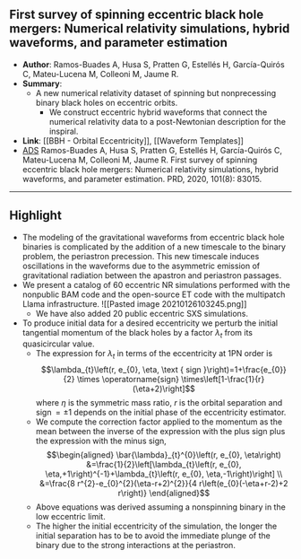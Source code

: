 ## First survey of spinning eccentric black hole mergers: Numerical relativity simulations, hybrid waveforms, and parameter estimation

- **Author**: Ramos-Buades A, Husa S, Pratten G, Estellés H, Garcı́a-Quirós C, Mateu-Lucena M, Colleoni M, Jaume R.
- **Summary**:
	- A new numerical relativity dataset of spinning but nonprecessing binary black holes on eccentric orbits.
		- We construct eccentric hybrid waveforms that connect the numerical relativity data to a post-Newtonian description for the inspiral.
- **Link**: [[BBH - Orbital Eccentricity]], [[Waveform Templates]]
- [ADS](https://ui.adsabs.harvard.edu/abs/2020PhRvD.101h3015R) Ramos-Buades A, Husa S, Pratten G, Estellés H, Garcı́a-Quirós C, Mateu-Lucena M, Colleoni M, Jaume R. First survey of spinning eccentric black hole mergers: Numerical relativity simulations, hybrid waveforms, and parameter estimation. PRD, 2020, 101(8): 83015.

___

## Highlight

- The modeling of the gravitational waveforms from eccentric black hole binaries is complicated by the addition of a new timescale to the binary problem, the periastron precession. This new timescale induces oscillations in the waveforms due to the asymmetric emission of gravitational radiation between the apastron and periastron passages.
- We present a catalog of 60 eccentric NR simulations performed with the nonpublic BAM code and the open-source ET code with the multipatch Llama infrastructure.
	![[Pasted image 20210126103245.png]]
	- We have also added 20 public eccentric SXS simulations.
- To produce initial data for a desired eccentricity we perturb the initial tangential momentum of the black holes by a factor $\lambda_{t}$ from its quasicircular value. 
	- The expression for $\lambda_{t}$ in terms of the eccentricity at 1PN order is $$\lambda_{t}\left(r, e_{0}, \eta, \text { sign }\right)=1+\frac{e_{0}}{2} \times \operatorname{sign} \times\left[1-\frac{1}{r}(\eta+2)\right]$$ where $\eta$ is the symmetric mass ratio, $r$ is the orbital separation and $\operatorname{sign}=\pm 1$ depends on the initial phase of the eccentricity estimator.
	- We compute the correction factor applied to the momentum as the mean between the inverse of the expression with the plus sign plus the expression with the minus sign, $$\begin{aligned} \bar{\lambda}_{t}^{0}\left(r, e_{0}, \eta\right) &=\frac{1}{2}\left[\lambda_{t}\left(r, e_{0}, \eta,+1\right)^{-1}+\lambda_{t}\left(r, e_{0}, \eta,-1\right)\right] \\ &=\frac{8 r^{2}-e_{0}^{2}(\eta-r+2)^{2}}{4 r\left(e_{0}(-\eta+r-2)+2 r\right)} \end{aligned}$$
	- Above equations was derived assuming a nonspinning binary in the low eccentric limit.
	- The higher the initial eccentricity of the simulation, the longer the initial separation has to be to avoid the immediate plunge of the binary due to the strong interactions at the periastron.